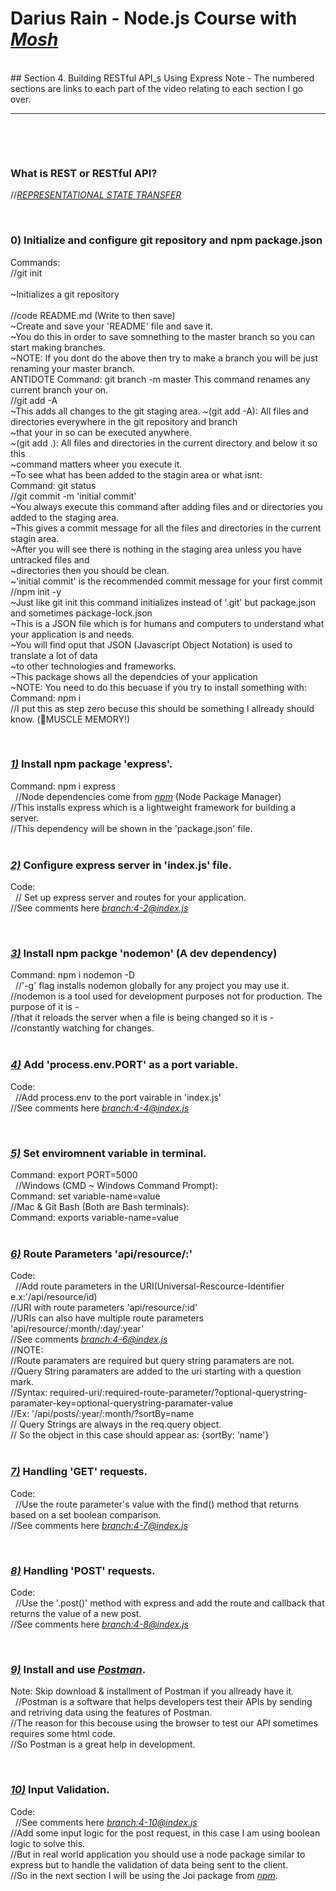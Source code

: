 # Darius Rain - Node.js Course with [_Mosh_](https://www.youtube.com/user/programmingwithmosh) 
<br>
## Section 4. Building RESTful API_s Using Express
Note - The numbered sections are links to each part of the video relating to each section I go over.<br>
<hr>
&nbsp;

&nbsp;
### What is REST or RESTful API?<br>
//[_REPRESENTATIONAL STATE TRANSFER_](https://doubleoctopus.com/security-wiki/protocol/representational-state-transfer/) 






&nbsp;

### 0) Initialize and configure git repository and npm package.json

Commands: <br>
//git init <br>  
 ~Initializes a git repository <br>  
 //code README.md (Write to then save) <br>
~Create and save your 'README' file and save it. <br>
~You do this in order to save somnething to the master branch so you can start making branches. <br>
~NOTE: If you dont do the above then try to make a branch you will be just renaming your master branch. <br>
ANTIDOTE Command: git branch -m master This command renames any current branch your on. <br>
//git add -A <br>
~This adds all changes to the git staging area.
~(git add -A): All files and directories everywhere in the git repository and branch <br>
~that your in so can be executed anywhere. <br>
~(git add .): All files and directories in the current directory and below it so this <br>
~command matters wheer you execute it. <br>
~To see what has been added to the stagin area or what isnt: <br>
Command: git status <br>
//git commit -m 'initial commit' <br>
~You always execute this command after adding files and or directories you added to the staging area. <br>
~This gives a commit message for all the files and directories in the current stagin area. <br>
~After you will see there is nothing in the staging area unless you have untracked files and <br>
~directories then you should be clean. <br>
~'initial commit' is the recommended commit message for your first commit<br>
//npm init -y<br>
~Just like git init this command initializes instead of '.git' but package.json and sometimes package-lock.json<br>
~This is a JSON file which is for humans and computers to understand what your application is and needs. <br>
~You will find oput that JSON (Javascript Object Notation) is used to translate a lot of data <br>
~to other technologies and frameworks.<br>
~This package shows all the dependcies of your application<br>
~NOTE: You need to do this becuase if you try to install something with:<br>
Command: npm i <package-name> <br>
//I put this as step zero becuse this should be something I allready should know. (💪MUSCLE MEMORY!)<br>

&nbsp;

### [_1)_](https://youtu.be/pKd0Rpw7O48?t=410) Install npm package 'express'.

Command: npm i express <br>
&nbsp;
//Node dependencies come from [_npm_](https://npmjs.com) (Node Package Manager)<br>
//This installs express which is a lightweight framework for building a server.<br>
//This dependency will be shown in the 'package.json' file. <br>
&nbsp;

### [_2)_](https://youtu.be/pKd0Rpw7O48?t=550) Configure express server in 'index.js' file.

Code: <br>
&nbsp;
// Set up express server and routes for your application. <br>
//See comments here [_branch:4-2@index.js_](https://github.com/DariusRain/nodejs-course/blob/4-2-create-server-routes-14-45/section-4-restful-api/index.js) <br>

&nbsp;

### [_3)_](https://youtu.be/pKd0Rpw7O48?t=897) Install npm packge 'nodemon' (A dev dependency)

Command: npm i nodemon -D <br>
&nbsp;
//'-g' flag installs nodemon globally for any project you may use it.<br>
//nodemon is a tool used for development purposes not for production. The purpose of it is -<br>
//that it reloads the server when a file is being changed so it is - <br>
//constantly watching for changes. <br>
&nbsp;

### [_4)_](https://youtu.be/pKd0Rpw7O48?t=1015) Add 'process.env.PORT' as a port variable.

Code: <br>
&nbsp;
//Add process.env to the port vairable in 'index.js' <br>
//See comments here [_branch:4-4@index.js_](https://github.com/DariusRain/nodejs-course/blob/4-4-add-code-for-enviroment-varible-18-46/section-4-restful-api/index.js) <br>

&nbsp;

### [_5)_](https://youtu.be/pKd0Rpw7O48?t=1119) Set enviromnent variable in terminal.

Command: export PORT=5000 <br>
&nbsp;
//Windows (CMD ~ Windows Command Prompt): <br>
Command: set variable-name=value <br>
//Mac & Git Bash (Both are Bash terminals): <br>
Command: exports variable-name=value <br>
&nbsp;

### [_6)_](https://youtu.be/pKd0Rpw7O48?t=1186) Route Parameters 'api/resource/:<route-paramater>'

Code:<br>
&nbsp;
//Add route parameters in the URI(Universal-Rescource-Identifier e.x:'/api/resource/id) <br>
//URI with route parameters 'api/resource/:id' <br>
//URIs can also have multiple route parameters 'api/resource/:month/:day/:year' <br>
//See comments [_branch:4-6@index.js_](https://github.com/DariusRain/nodejs-course/blob/4-6-route-paramaters-23-09/section-4-restful-api/index.js) <br>
//NOTE:<br>
//Route paramaters are required but query string paramaters are not. <br>
//Query String paramaters are added to the uri starting with a question mark.<br>
//Syntax: required-uri/:required-route-parameter/?optional-querystring-paramater-key=optional-querystring-paramater-value <br>
//Ex: '/api/posts/:year/:month/?sortBy=name <br>
// Query Strings are always in the req.query object. <br>
// So the object in this case should appear as: {sortBy: 'name'} <br>
&nbsp;

### [_7)_](https://youtu.be/pKd0Rpw7O48?t=1522) Handling 'GET' requests.
Code: <br> 
&nbsp;
//Use the route parameter's value with the find() method that returns based on a set boolean comparison. <br>
//See comments here [_branch:4-7@index.js_](https://github.com/DariusRain/nodejs-course/blob/4-7-handling-get-requests-33-10/section-4-restful-api/index.js)<br> 

&nbsp;

### [_8)_](https://youtu.be/pKd0Rpw7O48?t=1810) Handling 'POST' requests.
Code: <br>
&nbsp;
//Use the '.post()' method with express and add the route and callback that returns the value of a new post.<br>
//See comments here [_branch:4-8@index.js_](https://github.com/DariusRain/nodejs-course/blob/4-8-handling-post-requests-33-54/section-4-restful-api/index.js)<br>

&nbsp;
### [_9)_](https://youtu.be/pKd0Rpw7O48?t=2035) Install and use [_Postman_](https://www.getpostman.com/downloads/). 
Note: Skip download & installment of Postman if you allready have it. <br>
&nbsp;
//Postman is a software that helps developers test their APIs by sending and retriving data using the features of Postman. <br>
//The reason for this becouse using the browser to test our API sometimes requires some html code. <br>
//So Postman is a great help in development. <br>

&nbsp;
### [_10)_](https://youtu.be/pKd0Rpw7O48?t=2163) Input Validation.
Code:<br>
&nbsp;
//See comments here [_branch:4-10@index.js_](https://github.com/DariusRain/nodejs-course/blob/4-10-input-validation-example-36-04/section-4-restful-api/index.js)<br>
//Add some input logic for the post request, in this case I am using boolean logic to solve this. <br>
//But in real world application you should use a node package similar to express but to handle the validation of data being sent to the client. <br>
//So in the next section I will be using the Joi package from [_npm_](https://npmjs.com). <br>
